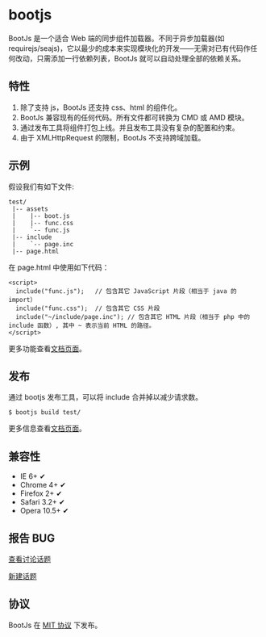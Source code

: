 bootjs
======

BootJs 是一个适合 Web 端的同步组件加载器。不同于异步加载器(如 requirejs/seajs)，它以最少的成本来实现模块化的开发——无需对已有代码作任何改动，只需添加一行依赖列表，BootJs 就可以自动处理全部的依赖关系。

## 特性

1. 除了支持 js，BootJs 还支持 css、html 的组件化。
2. BootJs 兼容现有的任何代码。所有文件都可转换为 CMD 或 AMD 模块。
3. 通过发布工具将组件打包上线。并且发布工具没有复杂的配置和约束。
4. 由于 XMLHttpRequest 的限制，BootJs 不支持跨域加载。

## 示例

假设我们有如下文件:
    
    test/
     |-- assets
     |    |-- boot.js
     |    |-- func.css
     |    `-- func.js
     |-- include
     |    `-- page.inc
     |-- page.html
    
在 page.html 中使用如下代码：

    <script>
      include("func.js");   // 包含其它 JavaScript 片段（相当于 java 的 import）
      include("func.css");  // 包含其它 CSS 片段
      include("~/include/page.inc"); // 包含其它 HTML 片段（相当于 php 中的 include 函数）, 其中 ~ 表示当前 HTML 的路径。
    </script>
	
更多功能查看[文档页面](https://github.com/bootjs/bootjs/wiki/api)。

## 发布

通过 bootjs 发布工具，可以将 include 合并掉以减少请求数。

    $ bootjs build test/
	
更多信息查看[文档页面](https://github.com/bootjs/bootjs/wiki/build)。

## 兼容性

- IE 6+             ✔
- Chrome 4+         ✔
- Firefox 2+        ✔
- Safari 3.2+       ✔
- Opera 10.5+       ✔

## 报告 BUG

[查看讨论话题](https://github.com/bootjs/bootjs/issues)

[新建话题](https://github.com/bootjs/bootjs/issues/new)

## 协议

BootJs 在 [MIT 协议](LICENSE.md) 下发布。


